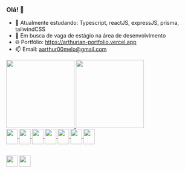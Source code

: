 ### Olá! 👋

- 🌱 Atualmente estudando: Typescript, reactJS, expressJS, prisma, tailwindCSS
- 👯 Em busca de vaga de estágio na área de desenvolvimento
- 🌐 Portfólio: https://arthurian-portfolio.vercel.app
- 📫 Email: aarthur00melo@gmail.com

<div>
  <a href="https://github.com/Arthur07Melo">
  <img height="180em" src="https://github-readme-stats-tau-azur.vercel.app/api?username=Arthur07Melo&show_icons=true&theme=radical" />
  <img height="180em" src="https://github-readme-stats-tau-azur.vercel.app/api/top-langs/?username=Arthur07Melo&theme=radical&layout=compact" />
</div>

<div>
    <img align="center" width="30" height="40"  src="https://cdn.jsdelivr.net/gh/devicons/devicon/icons/javascript/javascript-original.svg" />
    <img align="center" width="30" height="40"  src="https://cdn.jsdelivr.net/gh/devicons/devicon/icons/typescript/typescript-original.svg" />
    <img align="center" width="30" height="40"  src="https://cdn.jsdelivr.net/gh/devicons/devicon/icons/html5/html5-original.svg" />
    <img align="center" width="30" height="40"  src="https://cdn.jsdelivr.net/gh/devicons/devicon/icons/css3/css3-original.svg" />
    <img align="center" width="30" height="40"  src="https://cdn.jsdelivr.net/gh/devicons/devicon/icons/tailwindcss/tailwindcss-plain.svg" />
    <img align="center" width="30" height="40" src="https://cdn.jsdelivr.net/gh/devicons/devicon/icons/react/react-original.svg" />
    <img align="center" width="30" height="40" src="https://cdn.jsdelivr.net/gh/devicons/devicon/icons/express/express-original-wordmark.svg" />
</div>
  
##

<div>
  <a href="https://www.linkedin.com/in/arthur-ian-6220aa239/"><img align="center" height="30" src="https://img.shields.io/badge/LinkedIn-0077B5?style=for-the-badge&logo=linkedin&logoColor=white" target="_blank"/></a>
  <a href="https://portfolio-arthur07melo.vercel.app"><img align="center" height="30" src="https://img.shields.io/website-up-down-green-red/http/monip.org.svg" target="_blank"/></a>
</div>
